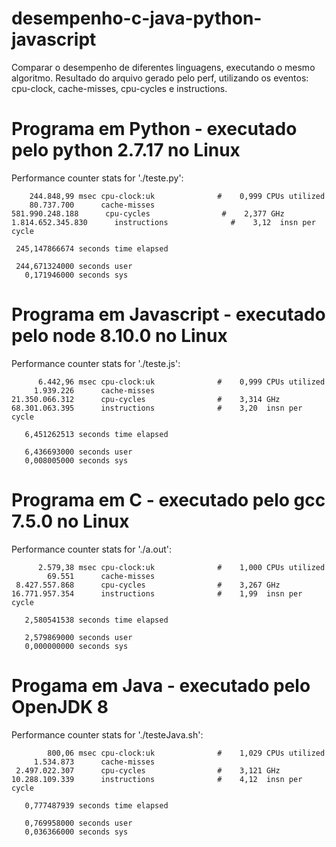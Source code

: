 # desempenho-c-java-python-javascript
Comparar o desempenho de diferentes linguagens, executando o mesmo algoritmo.
Resultado do arquivo gerado pelo perf, utilizando os eventos: cpu-clock, cache-misses, cpu-cycles e instructions.

# Programa em Python - executado pelo python 2.7.17 no Linux


 Performance counter stats for './teste.py':

        244.848,99 msec cpu-clock:uk              #    0,999 CPUs utilized          
        80.737.700      cache-misses
    581.990.248.188      cpu-cycles                #    2,377 GHz                    
    1.814.652.345.830      instructions              #    3,12  insn per cycle         

     245,147866674 seconds time elapsed

     244,671324000 seconds user
       0,171946000 seconds sys


# Programa em Javascript - executado pelo node 8.10.0 no Linux


 Performance counter stats for './teste.js':

          6.442,96 msec cpu-clock:uk              #    0,999 CPUs utilized          
         1.939.226      cache-misses                                                
    21.350.066.312      cpu-cycles                #    3,314 GHz                    
    68.301.063.395      instructions              #    3,20  insn per cycle         

       6,451262513 seconds time elapsed

       6,436693000 seconds user
       0,008005000 seconds sys


# Programa em C - executado pelo gcc 7.5.0 no Linux


 Performance counter stats for './a.out':

          2.579,38 msec cpu-clock:uk              #    1,000 CPUs utilized          
            69.551      cache-misses                                                
     8.427.557.868      cpu-cycles                #    3,267 GHz                    
    16.771.957.354      instructions              #    1,99  insn per cycle         

       2,580541538 seconds time elapsed

       2,579869000 seconds user
       0,000000000 seconds sys


# Progama em Java - executado pelo OpenJDK 8


 Performance counter stats for './testeJava.sh':

            800,06 msec cpu-clock:uk              #    1,029 CPUs utilized          
         1.534.873      cache-misses                                                
     2.497.022.307      cpu-cycles                #    3,121 GHz                    
    10.288.109.339      instructions              #    4,12  insn per cycle         

       0,777487939 seconds time elapsed

       0,769958000 seconds user
       0,036366000 seconds sys



